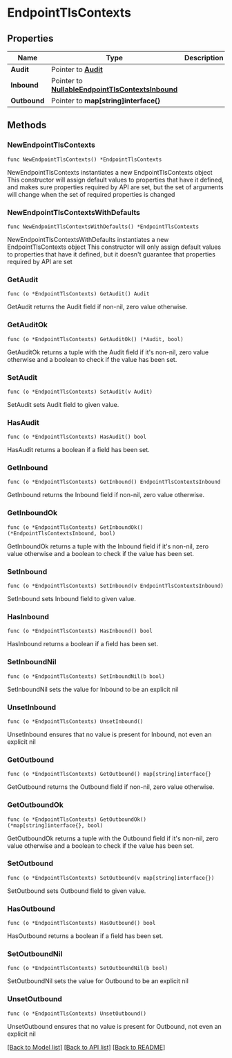 # EndpointTlsContexts

## Properties

Name | Type | Description | Notes
------------ | ------------- | ------------- | -------------
**Audit** | Pointer to [**Audit**](Audit.md) |  | [optional] 
**Inbound** | Pointer to [**NullableEndpointTlsContextsInbound**](EndpointTlsContextsInbound.md) |  | [optional] 
**Outbound** | Pointer to **map[string]interface{}** |  | [optional] 

## Methods

### NewEndpointTlsContexts

`func NewEndpointTlsContexts() *EndpointTlsContexts`

NewEndpointTlsContexts instantiates a new EndpointTlsContexts object
This constructor will assign default values to properties that have it defined,
and makes sure properties required by API are set, but the set of arguments
will change when the set of required properties is changed

### NewEndpointTlsContextsWithDefaults

`func NewEndpointTlsContextsWithDefaults() *EndpointTlsContexts`

NewEndpointTlsContextsWithDefaults instantiates a new EndpointTlsContexts object
This constructor will only assign default values to properties that have it defined,
but it doesn't guarantee that properties required by API are set

### GetAudit

`func (o *EndpointTlsContexts) GetAudit() Audit`

GetAudit returns the Audit field if non-nil, zero value otherwise.

### GetAuditOk

`func (o *EndpointTlsContexts) GetAuditOk() (*Audit, bool)`

GetAuditOk returns a tuple with the Audit field if it's non-nil, zero value otherwise
and a boolean to check if the value has been set.

### SetAudit

`func (o *EndpointTlsContexts) SetAudit(v Audit)`

SetAudit sets Audit field to given value.

### HasAudit

`func (o *EndpointTlsContexts) HasAudit() bool`

HasAudit returns a boolean if a field has been set.

### GetInbound

`func (o *EndpointTlsContexts) GetInbound() EndpointTlsContextsInbound`

GetInbound returns the Inbound field if non-nil, zero value otherwise.

### GetInboundOk

`func (o *EndpointTlsContexts) GetInboundOk() (*EndpointTlsContextsInbound, bool)`

GetInboundOk returns a tuple with the Inbound field if it's non-nil, zero value otherwise
and a boolean to check if the value has been set.

### SetInbound

`func (o *EndpointTlsContexts) SetInbound(v EndpointTlsContextsInbound)`

SetInbound sets Inbound field to given value.

### HasInbound

`func (o *EndpointTlsContexts) HasInbound() bool`

HasInbound returns a boolean if a field has been set.

### SetInboundNil

`func (o *EndpointTlsContexts) SetInboundNil(b bool)`

 SetInboundNil sets the value for Inbound to be an explicit nil

### UnsetInbound
`func (o *EndpointTlsContexts) UnsetInbound()`

UnsetInbound ensures that no value is present for Inbound, not even an explicit nil
### GetOutbound

`func (o *EndpointTlsContexts) GetOutbound() map[string]interface{}`

GetOutbound returns the Outbound field if non-nil, zero value otherwise.

### GetOutboundOk

`func (o *EndpointTlsContexts) GetOutboundOk() (*map[string]interface{}, bool)`

GetOutboundOk returns a tuple with the Outbound field if it's non-nil, zero value otherwise
and a boolean to check if the value has been set.

### SetOutbound

`func (o *EndpointTlsContexts) SetOutbound(v map[string]interface{})`

SetOutbound sets Outbound field to given value.

### HasOutbound

`func (o *EndpointTlsContexts) HasOutbound() bool`

HasOutbound returns a boolean if a field has been set.

### SetOutboundNil

`func (o *EndpointTlsContexts) SetOutboundNil(b bool)`

 SetOutboundNil sets the value for Outbound to be an explicit nil

### UnsetOutbound
`func (o *EndpointTlsContexts) UnsetOutbound()`

UnsetOutbound ensures that no value is present for Outbound, not even an explicit nil

[[Back to Model list]](../README.md#documentation-for-models) [[Back to API list]](../README.md#documentation-for-api-endpoints) [[Back to README]](../README.md)


